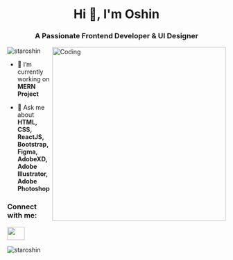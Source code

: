 <h1 align="center">Hi 👋, I'm Oshin</h1>
<h3 align="center">A Passionate Frontend Developer & UI Designer</h3>
<img align="right" alt="Coding" width="400" src="https://media.tenor.com/S59bPkT0pqcAAAAC/programming.gif">
<p align="left"> <img src="https://komarev.com/ghpvc/?username=staroshin&label=Profile%20views&color=0e75b6&style=flat" alt="staroshin" /> </p>

- 🔭 I’m currently working on **MERN Project**

- 💬 Ask me about **HTML, CSS, ReactJS, Bootstrap, Figma, AdobeXD, Adobe Illustrator, Adobe Photoshop**

<h3 align="left">Connect with me:</h3><a href="https://linkedin.com/in/oshin-nusrat-rahman" target="blank"><img align="center" src="(https://content.linkedin.com/content/dam/brand/site/img/logo/logo-r.png)" height="30" width="40" /></a>
<p align="left">
<a href="https://linkedin.com/in/oshin-nusrat-rahman" target="blank"></a>
</p>

<p><img align="center" src="https://github-readme-streak-stats.herokuapp.com/?user=staroshin&" alt="staroshin" /></p>
